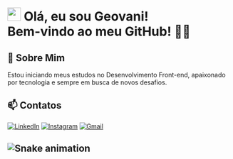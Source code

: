 <!-- Header -->
<h1 align="left">
  <img src="https://raw.githubusercontent.com/kaueMarques/kaueMarques/master/hi.gif" width="30px">  Olá, eu sou Geovani! <br/>
  Bem-vindo ao meu GitHub! 👨‍💻
</h1>

<!-- Sobre Mim -->
## 🚀 Sobre Mim

Estou iniciando meus estudos no Desenvolvimento Front-end, apaixonado por tecnologia e sempre em busca de novos desafios.

<!-- Contato -->
## 📫 Contatos

<div align="left">
  
[![LinkedIn](https://img.shields.io/badge/LinkedIn-0077B5?style=for-the-badge&logo=linkedin&logoColor=white)](https://www.linkedin.com/in/geovanigaldino/)
[![Instagram](https://img.shields.io/badge/Instagram-E4405F?style=for-the-badge&logo=instagram&logoColor=white)](https://www.instagram.com/geovanii.gs/)
[![Gmail](https://img.shields.io/badge/Gmail-D14836?style=for-the-badge&logo=gmail&logoColor=white)](mailto:contato.geovanigaldino@gmail.com)

</div>

![Snake animation](https://github.com/geovanigaldino/geovanigaldino/blob/output/github-contribution-grid-snake.svg)
---
